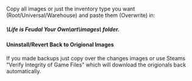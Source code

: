 Copy all images or just the inventory type you want (Root/Universal/Warehouse) and paste them (Overwrite) in: 
##### \Life is Feudal Your Own\art\images\ folder.

#### Uninstall/Revert Back to Origional Images
If you made backups just copy over the changes images or use Steams "Verify Integrity of Game Files" which will download the origionals back automatically.
